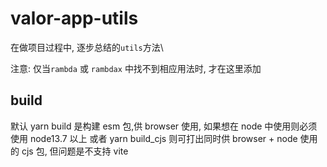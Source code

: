 # valor-app-utils

在做项目过程中, 逐步总结的`utils`方法\

注意: 仅当`rambda` 或 `rambdax` 中找不到相应用法时, 才在这里添加

## build

默认 yarn build 是构建 esm 包,供 browser 使用, 如果想在 node 中使用则必须使用 node13.7 以上
或者 yarn build_cjs 则可打出同时供 browser + node 使用的 cjs 包, 但问题是不支持 vite
